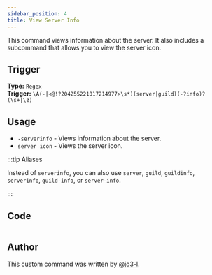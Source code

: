 ```yaml
---
sidebar_position: 4
title: View Server Info
---
```


This command views information about the server. It also includes a subcommand that allows you to view the server icon.

## Trigger

**Type:** `Regex`<br />
**Trigger:** `\A(-|<@!?204255221017214977>\s*)(server|guild)(-?info)?(\s+|\z)`

## Usage

- `-serverinfo` - Views information about the server.
- `server icon` - Views the server icon.

:::tip Aliases

Instead of `serverinfo`, you can also use `server`, `guild`, `guildinfo`, `serverinfo`, `guild-info`, or `server-info`.

:::

## Code

```go file=../../../src/info/server.go.tmpl

```

## Author

This custom command was written by [@jo3-l](https://github.com/jo3-l).
